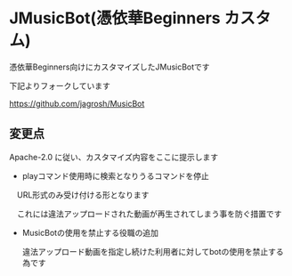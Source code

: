 # JMusicBot(憑依華Beginners カスタム)
憑依華Beginners向けにカスタマイズしたJMusicBotです

下記よりフォークしています

https://github.com/jagrosh/MusicBot


## 変更点
Apache-2.0 に従い、カスタマイズ内容をここに提示します
  * playコマンド使用時に検索となりうるコマンドを停止

  　URL形式のみ受け付ける形となります
  
  　これには違法アップロードされた動画が再生されてしまう事を防ぐ措置です
  * MusicBotの使用を禁止する役職の追加
  
    違法アップロード動画を指定し続けた利用者に対してbotの使用を禁止する為です